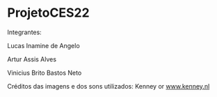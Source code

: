 # ProjetoCES22

Integrantes:

Lucas Inamine de Angelo

Artur Assis Alves

Vinicius Brito Bastos Neto

Créditos das imagens e dos sons utilizados: Kenney or www.kenney.nl
